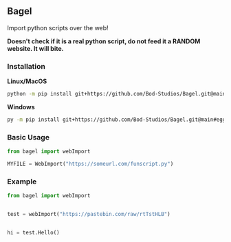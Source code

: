 ## Bagel

Import python scripts over the web!

**Doesn't check if it is a real python script, do not feed it a RANDOM website. It will bite.**

### Installation

**Linux/MacOS**
```bash 
python -m pip install git+https://github.com/Bod-Studios/Bagel.git@main#egg=bagel
```
**Windows**
```bash
py -m pip install git+https://github.com/Bod-Studios/Bagel.git@main#egg=bagel
```

### Basic Usage
```python
from bagel import webImport

MYFILE = WebImport("https://someurl.com/funscript.py")

```

### Example

```python
from bagel import webImport


test = webImport("https://pastebin.com/raw/rtTstHLB")


hi = test.Hello()

```
